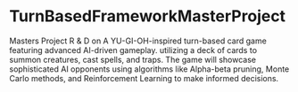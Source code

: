 # TurnBasedFrameworkMasterProject
Masters Project R &amp; D on A YU-GI-OH-inspired turn-based card game featuring advanced AI-driven gameplay. utilizing a deck of cards to summon creatures, cast spells, and traps. The game will showcase sophisticated AI opponents using algorithms like Alpha-beta pruning, Monte Carlo methods, and Reinforcement Learning to make informed decisions.
